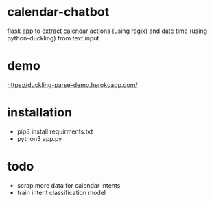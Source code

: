 # calendar-chatbot
flask app to extract calendar actions (using regix) and date time (using python-duckling) from text input

# demo
https://duckling-parse-demo.herokuapp.com/

# installation
- pip3 install requirments.txt
- python3 app.py

# todo
- scrap more data for calendar intents
- train intent classification model

